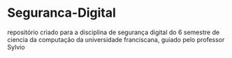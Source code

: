 # Seguranca-Digital

repositório criado para a disciplina de segurança digital do 6 semestre de ciencia da computação da universidade franciscana, guiado pelo professor Sylvio

